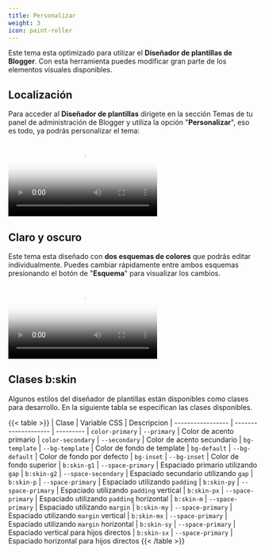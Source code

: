 ```yaml
---
title: Personalizar
weight: 3
icon: paint-roller
---
```



Este tema esta optimizado para utilizar el **Diseñador de plantillas de Blogger**. Con esta herramienta puedes modificar gran parte de los elementos visuales disponibles.

## Localización

Para acceder al **Diseñador de plantillas** dirígete en la sección Temas de tu panel de administración de Blogger y utiliza la opción "**Personalizar**", eso es todo, ya podrás personalizar el tema:

<video controls="" poster="/images/posters/personalizar.png">
  <source src="/videos/blogger-design.mp4" type="video/mp4">
</video>

## Claro y oscuro

Este tema esta diseñado con **dos esquemas de colores** que podrás editar individualmente. Puedes cambiar rápidamente entre ambos esquemas presionando el botón de "**Esquema**" para visualizar los cambios.

<video controls="" poster="/images/posters/dark-mode-system.png">
  <source src="/videos/design-scheme.mp4" type="video/mp4">
</video>


## Clases b:skin

Algunos estilos del diseñador de plantillas están disponibles como clases para desarrollo. En la siguiente tabla se especifican las clases disponibles.

{{< table >}}
| Clase             | Variable CSS         | Descripcion
| ----------------- | -------------------- | ---------
| `color-primary`   | `--primary`          | Color de acento primario
| `color-secondary` | `--secondary`        | Color de acento secundario
| `bg-template`     | `--bg-template`      | Color de fondo de template
| `bg-default`      | `--bg-default`       | Color de fondo por defecto
| `bg-inset`        | `--bg-inset`         | Color de fondo superior
| `b:skin-g1`       | `--space-primary`    | Espaciado primario utilizando `gap`
| `b:skin-g2`       | `--space-secondary`  | Espaciado secundario utilizando `gap`
| `b:skin-p`        | `--space-primary`    | Espaciado utilizando `padding`
| `b:skin-py`       | `--space-primary`    | Espaciado utilizando `padding` vertical
| `b:skin-px`       | `--space-primary`    | Espaciado utilizando `padding` horizontal
| `b:skin-m`        | `--space-primary`    | Espaciado utilizando `margin`
| `b:skin-my`       | `--space-primary`    | Espaciado utilizando `margin` vertical
| `b:skin-mx`       | `--space-primary`    | Espaciado utilizando `margin` horizontal
| `b:skin-sy`       | `--space-primary`    | Espaciado vertical para hijos directos
| `b:skin-sx`       | `--space-primary`    | Espaciado horizontal para hijos directos
{{< /table >}}